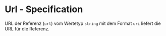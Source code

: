 # Url - Specification

URL der Referenz (`url`) vom Wertetyp `string` mit dem Format `uri` liefert die URL für die Referenz.